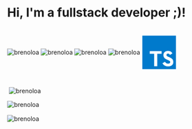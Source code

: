 <h1>Hi, I'm a fullstack developer ;)!</h1>
<div style="display: inline_block"><br>
  <img align="center" alt="brenoloa" height="80" width="80" src="https://cdn.iconscout.com/icon/free/png-256/free-java-logo-icon-download-in-svg-png-gif-file-formats--wordmark-programming-language-pack-logos-icons-1174953.png?f=webp&w=256">
  <img align="center" alt="brenoloa" height="80" width="80" src=https://icones.pro/wp-content/uploads/2022/07/icone-angulaire-bleu.png">
   <img align="center" alt="brenoloa" height="80" width="80" src="https://www.alura.com.br/assets/api/cursos/512/spring-boot-aplique-boas-praticas-proteja-api-rest.png">
  
   <img align="center" alt="brenoloa" height="80" width="80" src="https://static-00.iconduck.com/assets.00/database-postgres-icon-1845x2048-smttmjhf.png">
  <img align="center" alt="brenoloa" height="80" width="80" src="https://raw.githubusercontent.com/devicons/devicon/master/icons/typescript/typescript-plain.svg">
  
  
  <img align="right" alt="" height="10" style="border-radius:50px;" src="">
</div>
          
#

<div> 
<!-- 
<a href="https://www.linkedin.com/in/brenoloa" target="_blank">
    <img src="https://img.shields.io/badge/-LinkedIn-%230077B5?style=for-the-badge&logo=linkedin&logoColor=white" target="_blank">
</a> 
-->


<p>&nbsp;<img align="center" src="https://github-readme-stats.vercel.app/api?username=brenoloa&show_icons=true&theme=dark&locale=en" alt="brenoloa" /></p>

<p><img align="center" src="https://github-readme-stats.vercel.app/api/top-langs?username=brenoloa&show_icons=true&theme=dark&hide_border=true&locale=en&layout=compact" alt="brenoloa" /></p>

<p><img align="center" src="https://github-readme-streak-stats.herokuapp.com/?user=brenoloa&theme=dark" alt="brenoloa" /></p>
  
  
</div>
